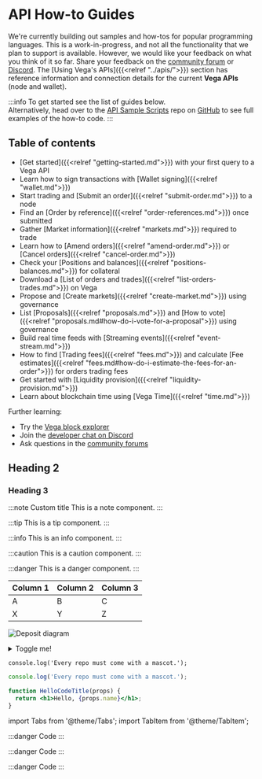# API How-to Guides

We're currently building out samples and how-tos for popular programming languages. This is a work-in-progress, and not all the functionality that we plan to support is available. However, we would like your feedback on what you think of it so far. Share your feedback on the [community forum](https://community.vega.xyz/c/testnet/12) or [Discord](https://discord.gg/bkAF3Tu). The [Using Vega's APIs]({{<relref "../apis/">}}) section has reference information and connection details for the current **Vega APIs** (node and wallet).

:::info
To get started see the list of guides below.  
Alternatively, head over to the [API Sample Scripts](https://github.com/vegaprotocol/sample-api-scripts/) repo on [GitHub](https://github.com/vegaprotocol) to see full examples of the how-to code.
:::

## Table of contents

* [Get started]({{<relref "getting-started.md">}}) with your first query to a Vega API
* Learn how to sign transactions with [Wallet signing]({{<relref "wallet.md">}})
* Start trading and [Submit an order]({{<relref "submit-order.md">}}) to a node
* Find an [Order by reference]({{<relref "order-references.md">}}) once submitted
* Gather [Market information]({{<relref "markets.md">}}) required to trade
* Learn how to [Amend orders]({{<relref "amend-order.md">}}) or [Cancel orders]({{<relref "cancel-order.md">}})
* Check your [Positions and balances]({{<relref "positions-balances.md">}}) for collateral
* Download a [List of orders and trades]({{<relref "list-orders-trades.md">}}) on Vega
* Propose and [Create markets]({{<relref "create-market.md">}}) using governance
* List [Proposals]({{<relref "proposals.md">}}) and [How to vote]({{<relref "proposals.md#how-do-i-vote-for-a-proposal">}}) using governance
* Build real time feeds with [Streaming events]({{<relref "event-stream.md">}})
* How to find [Trading fees]({{<relref "fees.md">}}) and calculate [Fee estimates]({{<relref "fees.md#how-do-i-estimate-the-fees-for-an-order">}}) for orders trading fees
* Get started with [Liquidity provision]({{<relref "liquidity-provision.md">}})
* Learn about blockchain time using [Vega Time]({{<relref "time.md">}})

Further learning: 

* Try the [Vega block explorer](https://explorer.fairground.wtf/)
* Join the [developer chat on Discord](https://discord.gg/bkAF3Tu)
* Ask questions in the [community forums](https://community.vega.xyz)

## Heading 2
### Heading 3

:::note Custom title
This is a note component.
:::

:::tip
This is a tip component.
:::

:::info
This is an info component.
:::

:::caution
This is a caution component.
:::

:::danger
This is a danger component.
:::

| Column 1    | Column 2     | Column 3 |
| ----------- | ----------- | ----------- |
| A | B | C |
| X | Y | Z |

![Deposit diagram](/img/concept-diagrams/diagram-deposit.png)

<details><summary>Toggle me!</summary>
This is the detailed content
</details>

```
console.log('Every repo must come with a mascot.');
```

```js
console.log('Every repo must come with a mascot.');
```

```jsx title="/src/components/HelloCodeTitle.js"
function HelloCodeTitle(props) {
  return <h1>Hello, {props.name}</h1>;
}
```


import Tabs from '@theme/Tabs';
import TabItem from '@theme/TabItem';

<Tabs groupId="codesamples1">
<TabItem value="shell-rest" label="Shell (REST)">

:::danger
Code
:::
</TabItem>
<TabItem value="python-rest" label="Python (REST)">

:::danger
Code
:::
</TabItem>
<TabItem value="python-grpc" label="Python (gRPC)">

:::danger
Code
:::
</TabItem>
</Tabs>